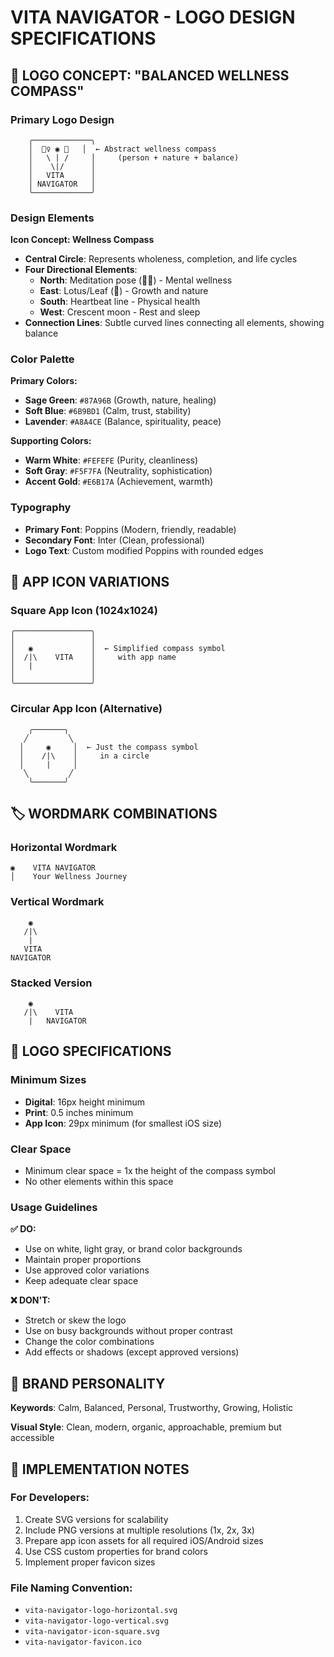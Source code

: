 # **VITA NAVIGATOR - LOGO DESIGN SPECIFICATIONS**

## **🎨 LOGO CONCEPT: "BALANCED WELLNESS COMPASS"**

### **Primary Logo Design**
```
    ╭─────────────╮
    │  🧘‍♀️ ◉ 🌱   │  ← Abstract wellness compass
    │   \ | /     │     (person + nature + balance)
    │    \|/      │
    │   VITA      │
    │ NAVIGATOR   │
    ╰─────────────╯
```

### **Design Elements**

**Icon Concept: Wellness Compass**
- **Central Circle**: Represents wholeness, completion, and life cycles
- **Four Directional Elements**:
  - **North**: Meditation pose (🧘‍♀️) - Mental wellness
  - **East**: Lotus/Leaf (🌱) - Growth and nature
  - **South**: Heartbeat line - Physical health
  - **West**: Crescent moon - Rest and sleep
- **Connection Lines**: Subtle curved lines connecting all elements, showing balance

### **Color Palette**

**Primary Colors:**
- **Sage Green**: `#87A96B` (Growth, nature, healing)
- **Soft Blue**: `#6B9BD1` (Calm, trust, stability)
- **Lavender**: `#A8A4CE` (Balance, spirituality, peace)

**Supporting Colors:**
- **Warm White**: `#FEFEFE` (Purity, cleanliness)
- **Soft Gray**: `#F5F7FA` (Neutrality, sophistication)
- **Accent Gold**: `#E6B17A` (Achievement, warmth)

### **Typography**
- **Primary Font**: Poppins (Modern, friendly, readable)
- **Secondary Font**: Inter (Clean, professional)
- **Logo Text**: Custom modified Poppins with rounded edges

## **📱 APP ICON VARIATIONS**

### **Square App Icon (1024x1024)**
```
╭─────────────────╮
│                 │
│   ◉             │  ← Simplified compass symbol
│  /|\    VITA    │     with app name
│   |             │
│                 │
╰─────────────────╯
```

### **Circular App Icon (Alternative)**
```
    ╭───────╮
   ╱         ╲
  │     ◉     │  ← Just the compass symbol
  │    /|\    │     in a circle
  │     |     │
   ╲         ╱
    ╰───────╯
```

## **🏷️ WORDMARK COMBINATIONS**

### **Horizontal Wordmark**
```
◉    VITA NAVIGATOR
│    Your Wellness Journey
```

### **Vertical Wordmark**
```
    ◉
   /|\
    |
   VITA
NAVIGATOR
```

### **Stacked Version**
```
    ◉
   /|\    VITA
    |   NAVIGATOR
```

## **📐 LOGO SPECIFICATIONS**

### **Minimum Sizes**
- **Digital**: 16px height minimum
- **Print**: 0.5 inches minimum
- **App Icon**: 29px minimum (for smallest iOS size)

### **Clear Space**
- Minimum clear space = 1x the height of the compass symbol
- No other elements within this space

### **Usage Guidelines**

**✅ DO:**
- Use on white, light gray, or brand color backgrounds
- Maintain proper proportions
- Use approved color variations
- Keep adequate clear space

**❌ DON'T:**
- Stretch or skew the logo
- Use on busy backgrounds without proper contrast
- Change the color combinations
- Add effects or shadows (except approved versions)

## **🎯 BRAND PERSONALITY**

**Keywords**: Calm, Balanced, Personal, Trustworthy, Growing, Holistic

**Visual Style**: Clean, modern, organic, approachable, premium but accessible

## **📱 IMPLEMENTATION NOTES**

### **For Developers:**
1. Create SVG versions for scalability
2. Include PNG versions at multiple resolutions (1x, 2x, 3x)
3. Prepare app icon assets for all required iOS/Android sizes
4. Use CSS custom properties for brand colors
5. Implement proper favicon sizes

### **File Naming Convention:**
- `vita-navigator-logo-horizontal.svg`
- `vita-navigator-logo-vertical.svg`
- `vita-navigator-icon-square.svg`
- `vita-navigator-favicon.ico`